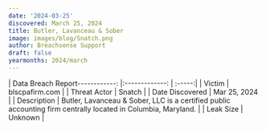 ```yaml
---
date: '2024-03-25'
discovered: March 25, 2024
title: Butler, Lavanceau & Sober
image: images/blog/Snatch.png
author: Breachsense Support
draft: false
yearmonths: 2024/march
---
```


| Data Breach Report------------:     |:-------------:    | :-----:|
| Victim      | blscpafirm.com      | 
| Threat Actor      | Snatch      | 
| Date Discovered      | Mar 25, 2024      | 
| Description      | Butler, Lavanceau & Sober, LLC is a certified public accounting firm centrally located in Columbia, Maryland.      | 
| Leak Size      | Unknown      | 

